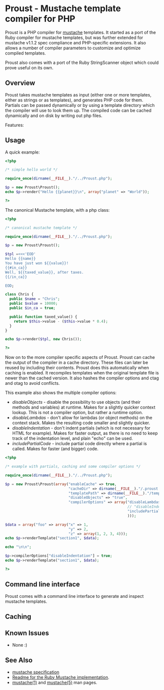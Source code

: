 Proust - Mustache template compiler for PHP
===========================================

Proust is a PHP compiler for [mustache](http://mustache.github.com/)
templates. It started as a port of the Ruby compiler for mustache
templates, but was further extended for mustache v1.1.2 spec
compliance and PHP-specific extensions. It also allows a number of
compiler parameters to customize and optimize compiled templates.

Proust also comes with a port of the Ruby StringScanner object which
could prove useful on its own.

Overview
--------

Proust takes mustache templates as input (either one or more
templates, either as strings or as templates), and generates PHP code
for them. Partials can be passed dynamically or by using a template
directory which the compiler will use to look them up. The compiled
code can be cached dynamically and on disk by writing out php files.

Features:

Usage
-----

A quick example:

```php
<?php

/* simple hello world */

require_once(dirname(__FILE__)."/../Proust.php");

$p = new Proust\Proust();
echo $p->render("Hello {{planet}}\n", array("planet" => "World"));

?>
```

The canonical Mustache template, with a php class:
```php
<?php

/* canonical mustache template */

require_once(dirname(__FILE__)."/../Proust.php");

$p = new Proust\Proust();

$tpl =<<<'EOD'
Hello {{name}}
You have just won ${{value}}!
{{#in_ca}}
Well, ${{taxed_value}}, after taxes.
{{/in_ca}}

EOD;

class Chris {
  public $name = "Chris";
  public $value = 10000;
  public $in_ca = true;

  public function taxed_value() {
    return $this->value - ($this->value * 0.4);
  }
}

echo $p->render($tpl, new Chris());

?>
```

Now on to the more compiler specific aspects of Proust. Proust can
cache the output of the compiler in a cache directory. These files can
later be reused by including their contents. Proust does this
automatically when caching is enabled. It recompiles templates when
the original template file is newer than the cached version. It also
hashes the compiler options and ctag and otag to avoid conflicts.

This example also shows the multiple compiler options:

* *disableObjects* - disable the possibility to use objects (and their
   methods and variables) at runtime. Makes for a slightly quicker
   context lookup. This is not a compiler option, but rather a runtime
   option.
* *disableLambdas* - don't allow for lambdas (or object methods) on
   the context stack. Makes the resulting code smaller and slightly
   quicker.
* *disableIndentation* - don't indent partials (which is not necessary
   for HTML for example). Makes for faster output, as there is no need
   to keep track of the indentation level, and plain "echo" can be
   used.
* *includePartialCode* - include partial code directly where a partial
   is called. Makes for faster (and bigger) code.

```php
<?php

/* example with partials, caching and some compiler options */

require_once(dirname(__FILE__)."/../Proust.php");

$p = new Proust\Proust(array("enableCache" => true,
                             "cacheDir" => dirname(__FILE__)."/.proust.cache/",
                             "templatePath" => dirname(__FILE__)."/templates/",
                             "disableObjects" => "true",
                             "compilerOptions" => array("disableLambdas" => true,
                                                        // "disableIndentation" => true,
                                                        "includePartialCode" => true
                                                        )));

$data = array("foo" => array("x" => 1,
                             "y" => 2,
                             "z" => array(1, 2, 3, 4)));
echo $p->renderTemplate("section1", $data);

echo "\n\n";

$p->compilerOptions["disableIndentation"] = true;
echo $p->renderTemplate("section1", $data);

?>
```

Command line interface
----------------------

Proust comes with a command line interface to generate and inspect
mustache templates.

Caching
-------

Known Issues
------------

  * None :)

See Also
--------

 * [mustache specification](https://github.com/mustache/spec)
 * [Readme for the Ruby Mustache implementation](http://github.com/defunkt/mustache/blob/master/README.md).
 * [mustache(1)](http://mustache.github.com/mustache.1.html) and [mustache(5)](http://mustache.github.com/mustache.5.html) man pages.
